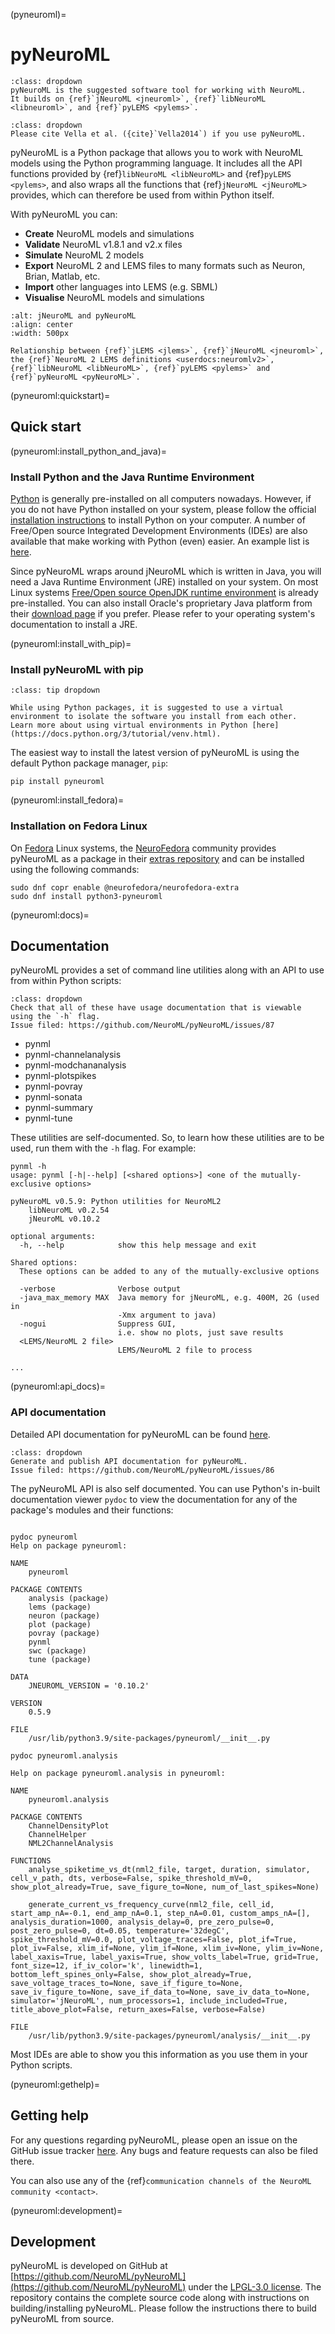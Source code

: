 (pyneuroml)=
# pyNeuroML

```{admonition} Suggested NeuroML tool
:class: dropdown
pyNeuroML is the suggested software tool for working with NeuroML.
It builds on {ref}`jNeuroML <jneuroml>`, {ref}`libNeuroML <libneuroml>`, and {ref}`pyLEMS <pylems>`.
```
```{admonition} Citation
:class: dropdown
Please cite Vella et al. ({cite}`Vella2014`) if you use pyNeuroML.
```

pyNeuroML is a Python package that allows you to work with NeuroML models using the Python programming language.
It includes all the API functions provided by {ref}`libNeuroML <libNeuroML>` and {ref}`pyLEMS <pylems>`, and also wraps all the functions that {ref}`jNeuroML <jNeuroML>` provides, which can therefore be used from within Python itself.

With pyNeuroML you can:

- **Create** NeuroML models and simulations
- **Validate** NeuroML v1.8.1 and v2.x files
- **Simulate** NeuroML 2 models
- **Export** NeuroML 2 and LEMS files to many formats such as Neuron, Brian, Matlab, etc.
- **Import** other languages into LEMS (e.g. SBML)
- **Visualise** NeuroML models and simulations

```{figure} ../../images/pynml_jnml.svg
:alt: jNeuroML and pyNeuroML
:align: center
:width: 500px

Relationship between {ref}`jLEMS <jlems>`, {ref}`jNeuroML <jneuroml>`, the {ref}`NeuroML 2 LEMS definitions <userdocs:neuromlv2>`, {ref}`libNeuroML <libNeuroML>`, {ref}`pyLEMS <pylems>` and {ref}`pyNeuroML <pyNeuroML>`.

```

(pyneuroml:quickstart)=
## Quick start

(pyneuroml:install_python_and_java)=
### Install Python and the Java Runtime Environment

[Python](https://www.python.org/) is generally pre-installed on all computers nowadays.
However, if you do not have Python installed on your system, please follow the official [installation instructions](https://www.python.org/downloads/) to install Python on your computer.
A number of Free/Open source Integrated Development Environments (IDEs) are also available that make working with Python (even) easier.
An example list is [here](https://opensource.com/resources/python/ides).

Since pyNeuroML wraps around jNeuroML which is written in Java, you will need a Java Runtime Environment (JRE) installed on your system.
On most Linux systems [Free/Open source OpenJDK runtime environment](https://openjdk.java.net/) is already pre-installed.
You can also install Oracle's proprietary Java platform from their [download page](https://www.oracle.com/java/technologies/javase-downloads.html) if you prefer.
Please refer to your operating system's documentation to install a JRE.

(pyneuroml:install_with_pip)=
### Install pyNeuroML with pip

```{admonition} Tip: Use a virtual environment
:class: tip dropdown

While using Python packages, it is suggested to use a virtual environment to isolate the software you install from each other.
Learn more about using virtual environments in Python [here](https://docs.python.org/3/tutorial/venv.html).
```

The easiest way to install the latest version of pyNeuroML is using the default Python package manager, `pip`:

```{code-block} console
pip install pyneuroml
```
(pyneuroml:install_fedora)=
### Installation on Fedora Linux

On [Fedora](https://getfedora.org) Linux systems, the [NeuroFedora](https://neuro.fedoraproject.org) community provides pyNeuroML as a package in their [extras repository](https://docs.fedoraproject.org/en-US/neurofedora/copr/) and can be installed using the following commands:

```{code-block} console
sudo dnf copr enable @neurofedora/neurofedora-extra
sudo dnf install python3-pyneuroml
```
(pyneuroml:docs)=
## Documentation

pyNeuroML provides a set of command line utilities along with an API to use from within Python scripts:

```{admonition} TODO!
:class: dropdown
Check that all of these have usage documentation that is viewable using the `-h` flag.
Issue filed: https://github.com/NeuroML/pyNeuroML/issues/87
```

- pynml
- pynml-channelanalysis
- pynml-modchananalysis
- pynml-plotspikes
- pynml-povray
- pynml-sonata
- pynml-summary
- pynml-tune

These utilities are self-documented.
So, to learn how these utilities are to be used, run them with the `-h` flag.
For example:

```{code-block} console
pynml -h
usage: pynml [-h|--help] [<shared options>] <one of the mutually-exclusive options>

pyNeuroML v0.5.9: Python utilities for NeuroML2
    libNeuroML v0.2.54
    jNeuroML v0.10.2

optional arguments:
  -h, --help            show this help message and exit

Shared options:
  These options can be added to any of the mutually-exclusive options

  -verbose              Verbose output
  -java_max_memory MAX  Java memory for jNeuroML, e.g. 400M, 2G (used in
                        -Xmx argument to java)
  -nogui                Suppress GUI,
                        i.e. show no plots, just save results
  <LEMS/NeuroML 2 file>
                        LEMS/NeuroML 2 file to process

...
```
(pyneuroml:api_docs)=
### API documentation

Detailed API documentation for pyNeuroML can be found [here](https://pyneuroml.readthedocs.io/en/development/).

```{admonition} TODO!
:class: dropdown
Generate and publish API documentation for pyNeuroML.
Issue filed: https://github.com/NeuroML/pyNeuroML/issues/86
```
The pyNeuroML API is also self documented.
You can use Python's in-built documentation viewer `pydoc` to view the documentation for any of the package's modules and their functions:
```{code-block} console

pydoc pyneuroml
Help on package pyneuroml:

NAME
    pyneuroml

PACKAGE CONTENTS
    analysis (package)
    lems (package)
    neuron (package)
    plot (package)
    povray (package)
    pynml
    swc (package)
    tune (package)

DATA
    JNEUROML_VERSION = '0.10.2'

VERSION
    0.5.9

FILE
    /usr/lib/python3.9/site-packages/pyneuroml/__init__.py

```
```{code-block} console
pydoc pyneuroml.analysis

Help on package pyneuroml.analysis in pyneuroml:

NAME
    pyneuroml.analysis

PACKAGE CONTENTS
    ChannelDensityPlot
    ChannelHelper
    NML2ChannelAnalysis

FUNCTIONS
    analyse_spiketime_vs_dt(nml2_file, target, duration, simulator, cell_v_path, dts, verbose=False, spike_threshold_mV=0, show_plot_already=True, save_figure_to=None, num_of_last_spikes=None)

    generate_current_vs_frequency_curve(nml2_file, cell_id, start_amp_nA=-0.1, end_amp_nA=0.1, step_nA=0.01, custom_amps_nA=[], analysis_duration=1000, analysis_delay=0, pre_zero_pulse=0, post_zero_pulse=0, dt=0.05, temperature='32degC', spike_threshold_mV=0.0, plot_voltage_traces=False, plot_if=True, plot_iv=False, xlim_if=None, ylim_if=None, xlim_iv=None, ylim_iv=None, label_xaxis=True, label_yaxis=True, show_volts_label=True, grid=True, font_size=12, if_iv_color='k', linewidth=1, bottom_left_spines_only=False, show_plot_already=True, save_voltage_traces_to=None, save_if_figure_to=None, save_iv_figure_to=None, save_if_data_to=None, save_iv_data_to=None, simulator='jNeuroML', num_processors=1, include_included=True, title_above_plot=False, return_axes=False, verbose=False)

FILE
    /usr/lib/python3.9/site-packages/pyneuroml/analysis/__init__.py

```
Most IDEs are able to show you this information as you use them in your Python scripts.

(pyneuroml:gethelp)=
## Getting help

For any questions regarding pyNeuroML, please open an issue on the GitHub issue tracker [here](https://github.com/NeuroML/pyNeuroML/issues).
Any bugs and feature requests can also be filed there.

You can also use any of the {ref}`communication channels of the NeuroML community <contact>`.

(pyneuroml:development)=
## Development

pyNeuroML is developed on GitHub at [https://github.com/NeuroML/pyNeuroML](https://github.com/NeuroML/pyNeuroML) under the [LPGL-3.0 license](https://github.com/NeuroML/pyNeuroML/blob/master/LICENSE.lesser).
The repository contains the complete source code along with instructions on building/installing pyNeuroML.
Please follow the instructions there to build pyNeuroML from source.
